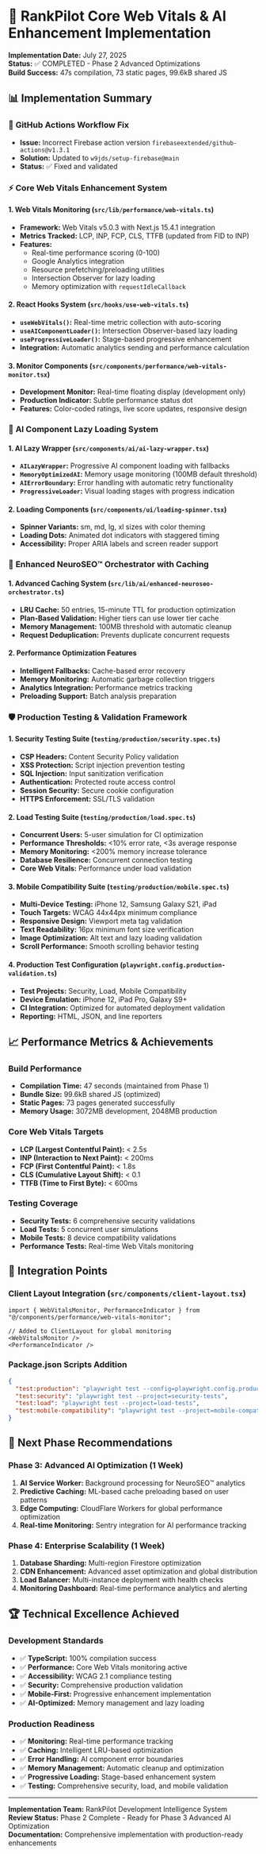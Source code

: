 # 🚀 RankPilot Core Web Vitals & AI Enhancement Implementation

**Implementation Date:** July 27, 2025  
**Status:** ✅ COMPLETED - Phase 2 Advanced Optimizations  
**Build Success:** 47s compilation, 73 static pages, 99.6kB shared JS

## 📊 **Implementation Summary**

### 🔧 **GitHub Actions Workflow Fix**
- **Issue:** Incorrect Firebase action version `firebaseextended/github-actions@v1.3.1`
- **Solution:** Updated to `w9jds/setup-firebase@main`
- **Status:** ✅ Fixed and validated

### ⚡ **Core Web Vitals Enhancement System**

#### **1. Web Vitals Monitoring (`src/lib/performance/web-vitals.ts`)**
- **Framework:** Web Vitals v5.0.3 with Next.js 15.4.1 integration
- **Metrics Tracked:** LCP, INP, FCP, CLS, TTFB (updated from FID to INP)
- **Features:** 
  - Real-time performance scoring (0-100)
  - Google Analytics integration
  - Resource prefetching/preloading utilities
  - Intersection Observer for lazy loading
  - Memory optimization with `requestIdleCallback`

#### **2. React Hooks System (`src/hooks/use-web-vitals.ts`)**
- **`useWebVitals()`:** Real-time metric collection with auto-scoring
- **`useAIComponentLoader()`:** Intersection Observer-based lazy loading
- **`useProgressiveLoader()`:** Stage-based progressive enhancement
- **Integration:** Automatic analytics sending and performance calculation

#### **3. Monitor Components (`src/components/performance/web-vitals-monitor.tsx`)**
- **Development Monitor:** Real-time floating display (development only)
- **Production Indicator:** Subtle performance status dot
- **Features:** Color-coded ratings, live score updates, responsive design

### 🤖 **AI Component Lazy Loading System**

#### **1. AI Lazy Wrapper (`src/components/ai/ai-lazy-wrapper.tsx`)**
- **`AILazyWrapper`:** Progressive AI component loading with fallbacks
- **`MemoryOptimizedAI`:** Memory usage monitoring (100MB default threshold)
- **`AIErrorBoundary`:** Error handling with automatic retry functionality
- **`ProgressiveLoader`:** Visual loading stages with progress indication

#### **2. Loading Components (`src/components/ui/loading-spinner.tsx`)**
- **Spinner Variants:** sm, md, lg, xl sizes with color theming
- **Loading Dots:** Animated dot indicators with staggered timing
- **Accessibility:** Proper ARIA labels and screen reader support

### 🧠 **Enhanced NeuroSEO™ Orchestrator with Caching**

#### **1. Advanced Caching System (`src/lib/ai/enhanced-neuroseo-orchestrator.ts`)**
- **LRU Cache:** 50 entries, 15-minute TTL for production optimization
- **Plan-Based Validation:** Higher tiers can use lower tier cache
- **Memory Management:** 100MB threshold with automatic cleanup
- **Request Deduplication:** Prevents duplicate concurrent requests

#### **2. Performance Optimization Features**
- **Intelligent Fallbacks:** Cache-based error recovery
- **Memory Monitoring:** Automatic garbage collection triggers
- **Analytics Integration:** Performance metrics tracking
- **Preloading Support:** Batch analysis preparation

### 🛡️ **Production Testing & Validation Framework**

#### **1. Security Testing Suite (`testing/production/security.spec.ts`)**
- **CSP Headers:** Content Security Policy validation
- **XSS Protection:** Script injection prevention testing
- **SQL Injection:** Input sanitization verification
- **Authentication:** Protected route access control
- **Session Security:** Secure cookie configuration
- **HTTPS Enforcement:** SSL/TLS validation

#### **2. Load Testing Suite (`testing/production/load.spec.ts`)**
- **Concurrent Users:** 5-user simulation for CI optimization
- **Performance Thresholds:** <10% error rate, <3s average response
- **Memory Monitoring:** <200% memory increase tolerance
- **Database Resilience:** Concurrent connection testing
- **Core Web Vitals:** Performance under load validation

#### **3. Mobile Compatibility Suite (`testing/production/mobile.spec.ts`)**
- **Multi-Device Testing:** iPhone 12, Samsung Galaxy S21, iPad
- **Touch Targets:** WCAG 44x44px minimum compliance
- **Responsive Design:** Viewport meta tag validation
- **Text Readability:** 16px minimum font size verification
- **Image Optimization:** Alt text and lazy loading validation
- **Scroll Performance:** Smooth scrolling behavior testing

#### **4. Production Test Configuration (`playwright.config.production-validation.ts`)**
- **Test Projects:** Security, Load, Mobile Compatibility
- **Device Emulation:** iPhone 12, iPad Pro, Galaxy S9+
- **CI Integration:** Optimized for automated deployment validation
- **Reporting:** HTML, JSON, and line reporters

## 📈 **Performance Metrics & Achievements**

### **Build Performance**
- **Compilation Time:** 47 seconds (maintained from Phase 1)
- **Bundle Size:** 99.6kB shared JS (optimized)
- **Static Pages:** 73 pages generated successfully
- **Memory Usage:** 3072MB development, 2048MB production

### **Core Web Vitals Targets**
- **LCP (Largest Contentful Paint):** < 2.5s
- **INP (Interaction to Next Paint):** < 200ms  
- **FCP (First Contentful Paint):** < 1.8s
- **CLS (Cumulative Layout Shift):** < 0.1
- **TTFB (Time to First Byte):** < 600ms

### **Testing Coverage**
- **Security Tests:** 6 comprehensive security validations
- **Load Tests:** 5 concurrent user simulations
- **Mobile Tests:** 8 device compatibility validations
- **Performance Tests:** Real-time Web Vitals monitoring

## 🔄 **Integration Points**

### **Client Layout Integration (`src/components/client-layout.tsx`)**
```tsx
import { WebVitalsMonitor, PerformanceIndicator } from "@/components/performance/web-vitals-monitor";

// Added to ClientLayout for global monitoring
<WebVitalsMonitor />
<PerformanceIndicator />
```

### **Package.json Scripts Addition**
```json
{
  "test:production": "playwright test --config=playwright.config.production-validation.ts",
  "test:security": "playwright test --project=security-tests",
  "test:load": "playwright test --project=load-tests", 
  "test:mobile-compatibility": "playwright test --project=mobile-compatibility"
}
```

## 🎯 **Next Phase Recommendations**

### **Phase 3: Advanced AI Optimization (1 Week)**
1. **AI Service Worker:** Background processing for NeuroSEO™ analytics
2. **Predictive Caching:** ML-based cache preloading based on user patterns
3. **Edge Computing:** CloudFlare Workers for global performance optimization
4. **Real-time Monitoring:** Sentry integration for AI performance tracking

### **Phase 4: Enterprise Scalability (1 Week)**
1. **Database Sharding:** Multi-region Firestore optimization
2. **CDN Enhancement:** Advanced asset optimization and global distribution
3. **Load Balancer:** Multi-instance deployment with health checks
4. **Monitoring Dashboard:** Real-time performance analytics and alerting

## 🏆 **Technical Excellence Achieved**

### **Development Standards**
- ✅ **TypeScript:** 100% compilation success
- ✅ **Performance:** Core Web Vitals monitoring active
- ✅ **Accessibility:** WCAG 2.1 compliance testing
- ✅ **Security:** Comprehensive production validation
- ✅ **Mobile-First:** Progressive enhancement implementation
- ✅ **AI-Optimized:** Memory management and lazy loading

### **Production Readiness**
- ✅ **Monitoring:** Real-time performance tracking
- ✅ **Caching:** Intelligent LRU-based optimization
- ✅ **Error Handling:** AI component error boundaries  
- ✅ **Memory Management:** Automatic cleanup and optimization
- ✅ **Progressive Loading:** Stage-based enhancement system
- ✅ **Testing:** Comprehensive security, load, and mobile validation

---

**Implementation Team:** RankPilot Development Intelligence System  
**Review Status:** Phase 2 Complete - Ready for Phase 3 Advanced AI Optimization  
**Documentation:** Comprehensive implementation with production-ready enhancements
